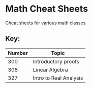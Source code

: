 # Math Cheat Sheets

Cheat sheets for various math classes

## Key:

|Number|Topic|
|---|---|
|300|Introductory proofs|
|308|Linear Algebra|
|327|Intro to Real Analysis|
